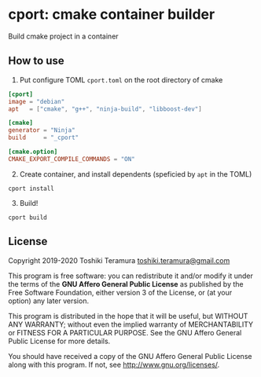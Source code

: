cport: cmake container builder
===============================

Build cmake project in a container

How to use
-----------

1. Put configure TOML `cport.toml` on the root directory of cmake

```toml
[cport]
image = "debian"
apt   = ["cmake", "g++", "ninja-build", "libboost-dev"]

[cmake]
generator = "Ninja"
build     = "_cport"

[cmake.option]
CMAKE_EXPORT_COMPILE_COMMANDS = "ON"
```

2. Create container, and install dependents (speficied by `apt` in the TOML)

```
cport install
```

3. Build!

```
cport build
```

License
--------

Copyright 2019-2020 Toshiki Teramura <toshiki.teramura@gmail.com>

This program is free software: you can redistribute it and/or modify
it under the terms of the **GNU Affero General Public License** as published by
the Free Software Foundation, either version 3 of the License, or
(at your option) any later version.

This program is distributed in the hope that it will be useful,
but WITHOUT ANY WARRANTY; without even the implied warranty of
MERCHANTABILITY or FITNESS FOR A PARTICULAR PURPOSE.  See the
GNU Affero General Public License for more details.

You should have received a copy of the GNU Affero General Public License
along with this program.  If not, see <http://www.gnu.org/licenses/>.
